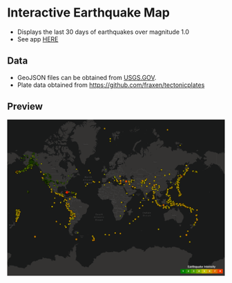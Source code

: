 # Interactive Earthquake Map
* Displays the last 30 days of earthquakes over magnitude 1.0
* See app [HERE](https://l0per.github.io/earthquake-map/ "demo link")
## Data
* GeoJSON files can be obtained from [USGS.GOV](https://earthquake.usgs.gov/earthquakes/feed/v1.0/geojson.php/ "demo link").
* Plate data obtained from https://github.com/fraxen/tectonicplates

## Preview
<img src="https://github.com/L0per/earthquake-map/blob/master/static/images/preview.PNG?raw=true" alt="drawing" width="800"/>
